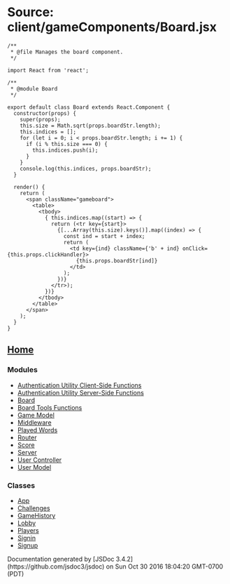 <div id="main">

# Source: client/gameComponents/Board.jsx

<section>

<article>

    /**
     * @file Manages the board component.
     */

    import React from 'react';

    /**
     * @module Board
     */

    export default class Board extends React.Component {
      constructor(props) {
        super(props);
        this.size = Math.sqrt(props.boardStr.length);
        this.indices = [];
        for (let i = 0; i < props.boardStr.length; i += 1) {
          if (i % this.size === 0) {
            this.indices.push(i);
          }
        }
        console.log(this.indices, props.boardStr);
      }

      render() {
        return (
          <span className="gameboard">
            <table>
              <tbody>
                { this.indices.map((start) => {
                  return (<tr key={start}>
                    {[...Array(this.size).keys()].map((index) => {
                      const ind = start + index;
                      return (
                        <td key={ind} className={'b' + ind} onClick={this.props.clickHandler}>
                          {this.props.boardStr[ind]}
                        </td>
                      );
                    })}
                  </tr>);
                })}
              </tbody>
            </table>
          </span>
        );
      }
    }

</article>

</section>

</div>

<nav>

## [Home](index.html)

### Modules

*   [Authentication Utility Client-Side Functions](module-Authentication%2520Utility%2520Client-Side%2520Functions.html)
*   [Authentication Utility Server-Side Functions](module-Authentication%2520Utility%2520Server-Side%2520Functions.html)
*   [Board](module-Board.html)
*   [Board Tools Functions](module-Board%2520Tools%2520Functions.html)
*   [Game Model](module-Game%2520Model.html)
*   [Middleware](module-Middleware.html)
*   [Played Words](module-Played%2520Words.html)
*   [Router](module-Router.html)
*   [Score](module-Score.html)
*   [Server](module-Server.html)
*   [User Controller](module-User%2520Controller.html)
*   [User Model](module-User%2520Model.html)

### Classes

*   [App](App.html)
*   [Challenges](Challenges.html)
*   [GameHistory](GameHistory.html)
*   [Lobby](Lobby.html)
*   [Players](Players.html)
*   [Signin](Signin.html)
*   [Signup](Signup.html)

</nav>

<footer>Documentation generated by [JSDoc 3.4.2](https://github.com/jsdoc3/jsdoc) on Sun Oct 30 2016 18:04:20 GMT-0700 (PDT)</footer>

<script>prettyPrint();</script>